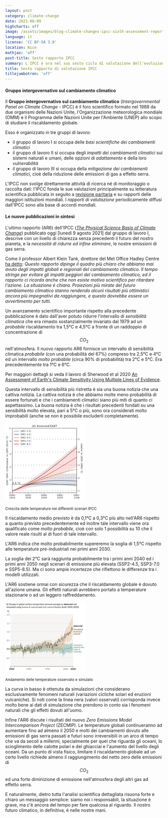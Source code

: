 ```yaml
---
layout: post
category: climate-change
date: 2021-08-09
highcharts: off
image: /assets/images/blog-climate-changes-ipcc-sixth-assessment-report.jpg
language: it
license: 'CC BY-SA 3.0'
location: Nice
mathjax: 'off'
post-title: Sesto rapporto IPCC
summary: L'IPCC è ora nel suo sesto ciclo di valutazione dell'evoluzione dei cambiamenti climatici. Verranno pubblicati a breve il sesto rapporto di valutazione (AR6) con i contributi dei suoi tre gruppi di lavoro ed un rapporto di sintesi, tre rapporti speciali ed un perfezionamento del suo ultimo rapporto metodologico.
title: Sesto rapporto di valutazione IPCC
titlejumbotron: 'off'
---
```

#### Gruppo intergovernativo sul cambiamento climatico

Il **Gruppo intergovernativo sul cambiamento climatico** (*Intergovernmental Panel on Climate Change* - IPCC)
è il foro scientifico formato nel 1988 da due organismi delle Nazioni Unite,
l'Organizzazione meteorologica mondiale (OMM) e il Programma delle Nazioni Unite per l'Ambiente (UNEP)
allo scopo di studiare il riscaldamento globale.

Esso è organizzato in tre gruppi di lavoro:
 * il gruppo di lavoro I si occupa delle *basi scientifiche dei cambiamenti climatici*
 * il gruppo di lavoro II si occupa degli *impatti dei cambiamenti climatici* sui sistemi naturali e umani, delle opzioni di *adattamento* e della loro *vulnerabilità*
 * il gruppo di lavoro III si occupa della *mitigazione dei cambiamenti climatici*, cioè della riduzione delle emissioni di gas a effetto serra.

L'IPCC non svolge direttamente attività di ricerca né di monitoraggio o raccolta dati:
l'IPCC fonda le sue valutazioni principalmente su letteratura scientifica pubblicata in seguito a
[revisione paritaria](https://it.wikipedia.org/wiki/Revisione_paritaria)
e su rapporti delle maggiori istituzioni mondiali.
I *rapporti di valutazione* periodicamente diffusi dall'IPCC sono alla base di accordi mondiali.

#### Le nuove pubblicazioni in sintesi

L'ultimo rapporto (AR6) dell'IPCC
([*The Physical Science Basis of Climate Change*](https://www.ipcc.ch/report/sixth-assessment-report-working-group-i/))
pubblicato oggi [lunedì 9 agosto 2021] dal gruppo di lavoro I, descrive con un livello di chiarezza
senza precedenti il futuro del nostro pianeta, e la *necessità di ridurre ed infine eliminare*,
le nostre emissioni di gas serra.

Come il professor Albert Klein Tank, direttore del Met Office Hadley Centre
[ha detto](https://www.metoffice.gov.uk/about-us/press-office/news/weather-and-climate/2021/ipcc-report-stresses-urgency-to-protect-ambitious-paris-aspiration):
*Questo rapporto dipinge il quadro più chiaro che abbiamo mai avuto degli impatti globali e
regionali del cambiamento climatico.
Il tempo stringe per evitare gli impatti peggiori del cambiamento climatico, ed il rapporto ci
ricorda anche che non esiste motivo scientifico per ritardare l'azione.
La situazione è chiara.
Proiezioni più mirate del futuro cambiamento climatico stanno rendendo alcuni risultati più
ottimistici ancora più impegnativi da raggiungere, e questo dovrebbe essere un avvertimento per
tutti.*

Un avanzamento scientifico importante rispetto alla precedente pubblicazione è dato dall'aver
potuto ridurre l'intervallo di *sensibilità climatica*
che era rimasto sostanzialmente invariato
dal 1979 ad un *probabile* riscaldamento tra 1,5°C e 4,5°C a fronte di un raddoppio di
concentrazione di $$CO_2$$ nell'atmosfera.
Il nuovo rapporto AR6 fornisce un intervallo di sensibilità climatica *probabile*
(con una probabilità del 67%) compreso tra 2,5°C e 4°C ed un intervallo *molto probabile*
(circa 90% di probabilità) tra 2°C e 5°C.
Era precedentemente tra 1°C e 6°C.

<div class="bd-callout bd-callout-info">
<p>
Per maggiori dettagli si veda il lavoro di Sherwood et al 2020
<a href="http://dx.doi.org/10.1029/2019RG000678">An Assessment of Earth's Climate Sensitivity Using Multiple Lines of Evidence</a>.
</p>
</div>

Questa intervallo di sensibilità più ristretta è sia una buona notizia che una cattiva notizia.
La cattiva notizia è che abbiamo molte meno probabilità di essere fortunati e che i cambiamenti
climatici siano più miti di quanto ci aspettassimo.
La buona notizia è che i risultati precedenti fondati su una sensibilità molto elevata,
pari a 5°C o più, sono ora considerati molto improbabili
(anche se non è possibile escluderli completamente).

<picture>
   <img width="256" alt="Fusion in the Sun"
    src="/assets/images/blog-climate-changes-ipcc-ar6-assessed-gsat.jpg"
    class="mx-auto d-block img-fluid">
</picture>
<p class="text-center pt-3 pb-3">
    <small>
       Crescita delle temperature nei differenti scenari IPCC
    </small>
</p>

Il riscaldamento medio previsto è da 0,1°C a 0,3°C più alto nell'AR6 rispetto a quanto previsto
precedentemente ed inoltre tale intervallo viene ora qualificato come *molto probabile*,
cioè con solo 1 possibilità su 10 che il valore reale risulti al di fuori di tale intervallo.

L'AR6 indica che molto probabilmente supereremo la soglia di 1,5°C rispetto alle temperature
pre-industriali nei primi anni 2030.

La soglia dei 2°C sarà raggiunta probabilmente tra i primi anni 2040 ed i primi anni 2050
negli scenari di emissione più elevata (SSP2-4.5, SSP3-7.0 e SSP5-8.5).
Ma ci sono ampie incertezze che riflettono le differenze tra i modelli utilizzati.

L'AR6 sostiene ormai con sicurezza che il riscaldamento globale è dovuto all'azione umana.
Gli effetti naturali avrebbero portato a temperature stazionarie o ad un leggero raffreddamento.

<picture>
   <img width="256" alt="Fusion in the Sun"
    src="/assets/images/blog-climate-changes-ipcc-ar6-human-and-natural-forcing.jpg"
    class="mx-auto d-block img-fluid">
</picture>
<p class="text-center pt-3 pb-3">
    <small>
       Andamento delle temperature osservato e simulato
    </small>
</p>

La curva in basso è ottenuta da simulazioni che considerano esclusivamente fenomeni naturali
(variazioni cicliche solari ed eruzioni vulcaniche).
Si noti come la linea nera (valori osservati) corrisponda invece molto bene ai dati di simulazione
che prendono in conto sia i fenomeni naturali che gli effetti dovuti all'uomo.

Infine l'AR6 discute i risultati del nuovo *Zero Emissions Model Intercomparison Project* (ZECMIP).
Le temperature globali continueranno ad aumentare fino ad almeno il 2050 e molti dei cambiamenti
dovuto alle emissioni di gas serra passati e futuri sono irreversibili in un arco di tempo che va
da secoli a millenni, specialmente per quel che riguarda gli oceani, lo scioglimento delle calotte
polari e dei ghiacciai e l'aumento del livello degli oceani.
Da un punto di vista fisico, limitare il riscaldamento globale ad un certo livello richiede
almeno il raggiungimento del netto zero delle emissioni di $$CO_2$$ ed una forte diminizione
di emissione nell'atmosfera degli altri gas ad effetto serra.

E naturalmente, dietro tutta l'analisi scientifica dettagliata risuona forte e chiaro un messaggio
semplice: siamo noi i responsabili, la situazione è grave, ma c'è ancora del tempo per fare
qualcosa al riguardo.
Il nostro futuro climatico, in definitiva, è nelle nostre mani.
